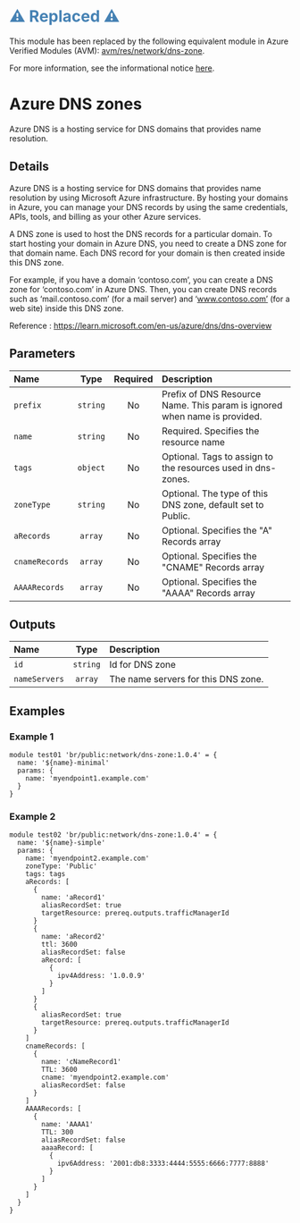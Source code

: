 <h1 style="color: steelblue;">⚠️ Replaced ⚠️</h1>

This module has been replaced by the following equivalent module in Azure Verified Modules (AVM): [avm/res/network/dns-zone](https://github.com/Azure/bicep-registry-modules/tree/main/avm/res/network/dns-zone).

For more information, see the informational notice [here](https://github.com/Azure/bicep-registry-modules?tab=readme-ov-file#%EF%B8%8F-upcoming-changes-%EF%B8%8F).

# Azure DNS zones

Azure DNS is a hosting service for DNS domains that provides name resolution.

## Details

Azure DNS is a hosting service for DNS domains that provides name resolution by using Microsoft Azure infrastructure. By hosting your domains in Azure, you can manage your DNS records by using the same credentials, APIs, tools, and billing as your other Azure services.

A DNS zone is used to host the DNS records for a particular domain. To start hosting your domain in Azure DNS, you need to create a DNS zone for that domain name. Each DNS record for your domain is then created inside this DNS zone.

For example, if you have a domain ‘contoso.com’, you can create a DNS zone for ‘contoso.com’ in Azure DNS. Then, you can create DNS records such as ‘mail.contoso.com’ (for a mail server) and ‘www.contoso.com’ (for a web site) inside this DNS zone.

Reference : https://learn.microsoft.com/en-us/azure/dns/dns-overview

## Parameters

| Name           | Type     | Required | Description                                                               |
| :------------- | :------: | :------: | :------------------------------------------------------------------------ |
| `prefix`       | `string` | No       | Prefix of DNS Resource Name. This param is ignored when name is provided. |
| `name`         | `string` | No       | Required. Specifies the resource name                                     |
| `tags`         | `object` | No       | Optional. Tags to assign to the resources used in dns-zones.              |
| `zoneType`     | `string` | No       | Optional. The type of this DNS zone, default set to Public.               |
| `aRecords`     | `array`  | No       | Optional. Specifies the "A" Records array                                 |
| `cnameRecords` | `array`  | No       | Optional. Specifies the "CNAME" Records array                             |
| `AAAARecords`  | `array`  | No       | Optional. Specifies the "AAAA" Records array                              |

## Outputs

| Name          | Type     | Description                         |
| :------------ | :------: | :---------------------------------- |
| `id`          | `string` | Id for DNS zone                     |
| `nameServers` | `array`  | The name servers for this DNS zone. |

## Examples

### Example 1

```bicep
module test01 'br/public:network/dns-zone:1.0.4' = {
  name: '${name}-minimal'
  params: {
    name: 'myendpoint1.example.com'
  }
}
```

### Example 2

```bicep
module test02 'br/public:network/dns-zone:1.0.4' = {
  name: '${name}-simple'
  params: {
    name: 'myendpoint2.example.com'
    zoneType: 'Public'
    tags: tags
    aRecords: [
      {
        name: 'aRecord1'
        aliasRecordSet: true
        targetResource: prereq.outputs.trafficManagerId
      }
      {
        name: 'aRecord2'
        ttl: 3600
        aliasRecordSet: false
        aRecord: [
          {
            ipv4Address: '1.0.0.9'
          }
        ]
      }
      {
        aliasRecordSet: true
        targetResource: prereq.outputs.trafficManagerId
      }
    ]
    cnameRecords: [
      {
        name: 'cNameRecord1'
        TTL: 3600
        cname: 'myendpoint2.example.com'
        aliasRecordSet: false
      }
    ]
    AAAARecords: [
      {
        name: 'AAAA1'
        TTL: 300
        aliasRecordSet: false
        aaaaRecord: [
          {
            ipv6Address: '2001:db8:3333:4444:5555:6666:7777:8888'
          }
        ]
      }
    ]
  }
}
```
